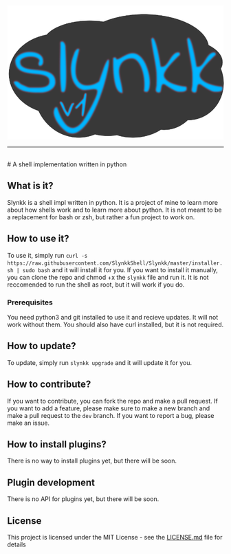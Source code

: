 <img src="branding/logoSD.png" style="margin:auto;"></img>
<hr><br>
# A shell implementation written in python

## What is it?

Slynkk is a shell impl written in python. It is a project of mine to learn more about how shells work and to learn more about python. It is not meant to be a replacement for bash or zsh, but rather a fun project to work on.

## How to use it?

To use it, simply run `curl -s https://raw.githubusercontent.com/SlynkkShell/Slynkk/master/installer.sh | sudo bash` and it will install it for you. If you want to install it manually, you can clone the repo and chmod +x the `slynkk` file and run it. It is not reccomended to run the shell as root, but it will work if you do.

### Prerequisites

You need python3 and git installed to use it and recieve updates. It will not work without them.
You should also have curl installed, but it is not required.

## How to update?

To update, simply run `slynkk upgrade` and it will update it for you.

## How to contribute?

If you want to contribute, you can fork the repo and make a pull request. If you want to add a feature, please make sure to make a new branch and make a pull request to the `dev` branch. If you want to report a bug, please make an issue.

## How to install plugins?

There is no way to install plugins yet, but there will be soon.

## Plugin development

There is no API for plugins yet, but there will be soon.


## License

This project is licensed under the MIT License - see the [LICENSE.md](LICENSE.md) file for details